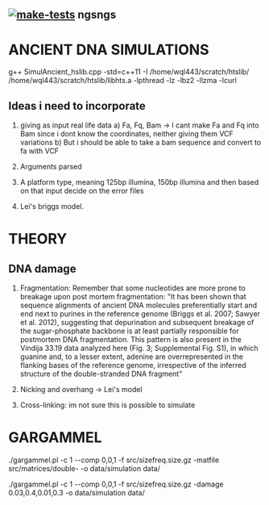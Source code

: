  ## [![make-tests](https://github.com/RAHenriksen/SimulAncient/actions/workflows/make.yml/badge.svg)](https://github.com/RAHenriksen/SimulAncient/actions/workflows/make.yml) ngsngs
# ANCIENT DNA SIMULATIONS

g++ SimulAncient_hslib.cpp -std=c++11 -I /home/wql443/scratch/htslib/ /home/wql443/scratch/htslib/libhts.a -lpthread -lz -lbz2 -llzma -lcurl

## Ideas i need to incorporate
1) giving as input real life data
  a) Fa, Fq, Bam -> I cant make Fa and Fq into Bam since i dont know the coordinates, neither giving them VCF variations
  b) But i should be able to take a bam sequence and convert to fa with VCF

2) Arguments parsed

3) A platform type, meaning 125bp illumina, 150bp illumina and then based on that input decide on the error files

4) Lei's briggs model.

# THEORY
## DNA damage 
1) Fragmentation: Remember that some nucleotides are more prone to breakage upon post mortem fragmentation: "It has been shown that sequence alignments of ancient DNA molecules preferentially start and end next to purines in the reference genome (Briggs et al. 2007; Sawyer et al. 2012), suggesting that
depurination and subsequent breakage of the sugar-phosphate backbone is at least partially responsible for postmortem DNA fragmentation. This pattern is also present in the Vindija 33.19 data analyzed here (Fig. 3; Supplemental Fig. S1), in which guanine and, to a lesser extent, adenine are overrepresented in the flanking bases of the reference genome, irrespective of the inferred structure of the double-stranded DNA fragment"

2) Nicking and overhang -> Lei's model

3) Cross-linking: im not sure this is possible to simulate

# GARGAMMEL
./gargammel.pl -c 1 --comp 0,0,1 -f src/sizefreq.size.gz -matfile src/matrices/double- -o data/simulation data/

./gargammel.pl -c 1 --comp 0,0,1 -f src/sizefreq.size.gz -damage 0.03,0.4,0.01,0.3 -o data/simulation data/

